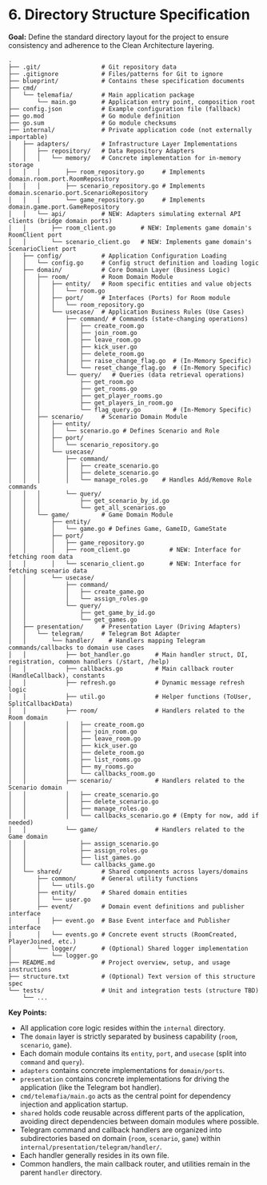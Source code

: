 # 6. Directory Structure Specification

**Goal:** Define the standard directory layout for the project to ensure consistency and adherence to the Clean Architecture layering.

```text
.
├── .git/                 # Git repository data
├── .gitignore            # Files/patterns for Git to ignore
├── blueprint/            # Contains these specification documents
├── cmd/
│   └── telemafia/        # Main application package
│       └── main.go       # Application entry point, composition root
├── config.json           # Example configuration file (fallback)
├── go.mod                # Go module definition
├── go.sum                # Go module checksums
├── internal/             # Private application code (not externally importable)
│   ├── adapters/         # Infrastructure Layer Implementations
│   │   ├── repository/   # Data Repository Adapters
│   │   │   └── memory/   # Concrete implementation for in-memory storage
│   │   │       ├── room_repository.go     # Implements domain.room.port.RoomRepository
│   │   │       ├── scenario_repository.go # Implements domain.scenario.port.ScenarioRepository
│   │   │       └── game_repository.go     # Implements domain.game.port.GameRepository
│   │   └── api/          # NEW: Adapters simulating external API clients (bridge domain ports)
│   │       ├── room_client.go       # NEW: Implements game domain's RoomClient port
│   │       └── scenario_client.go   # NEW: Implements game domain's ScenarioClient port
│   ├── config/           # Application Configuration Loading
│   │   └── config.go     # Config struct definition and loading logic
│   ├── domain/           # Core Domain Layer (Business Logic)
│   │   ├── room/         # Room Domain Module
│   │   │   ├── entity/   # Room specific entities and value objects
│   │   │   │   └── room.go
│   │   │   ├── port/     # Interfaces (Ports) for Room module
│   │   │   │   └── room_repository.go
│   │   │   └── usecase/  # Application Business Rules (Use Cases)
│   │   │       ├── command/ # Commands (state-changing operations)
│   │   │       │   ├── create_room.go
│   │   │       │   ├── join_room.go
│   │   │       │   ├── leave_room.go
│   │   │       │   ├── kick_user.go
│   │   │       │   ├── delete_room.go
│   │   │       │   ├── raise_change_flag.go  # (In-Memory Specific)
│   │   │       │   └── reset_change_flag.go  # (In-Memory Specific)
│   │   │       └── query/   # Queries (data retrieval operations)
│   │   │           ├── get_room.go
│   │   │           ├── get_rooms.go
│   │   │           ├── get_player_rooms.go
│   │   │           ├── get_players_in_room.go
│   │   │           └── flag_query.go         # (In-Memory Specific)
│   │   ├── scenario/     # Scenario Domain Module
│   │   │   ├── entity/
│   │   │   │   └── scenario.go # Defines Scenario and Role
│   │   │   ├── port/
│   │   │   │   └── scenario_repository.go
│   │   │   └── usecase/
│   │   │       ├── command/
│   │   │       │   ├── create_scenario.go
│   │   │       │   ├── delete_scenario.go
│   │   │       │   └── manage_roles.go    # Handles Add/Remove Role commands
│   │   │       └── query/
│   │   │           ├── get_scenario_by_id.go
│   │   │           └── get_all_scenarios.go
│   │   └── game/         # Game Domain Module
│   │       ├── entity/
│   │       │   └── game.go # Defines Game, GameID, GameState
│   │       ├── port/
│   │       │   ├── game_repository.go
│   │       │   ├── room_client.go           # NEW: Interface for fetching room data
│   │       │   └── scenario_client.go       # NEW: Interface for fetching scenario data
│   │       └── usecase/
│   │           ├── command/
│   │           │   ├── create_game.go
│   │           │   └── assign_roles.go
│   │           └── query/
│   │               ├── get_game_by_id.go
│   │               └── get_games.go
│   ├── presentation/     # Presentation Layer (Driving Adapters)
│   │   └── telegram/     # Telegram Bot Adapter
│   │       └── handler/    # Handlers mapping Telegram commands/callbacks to domain use cases
│   │           ├── bot_handler.go       # Main handler struct, DI, registration, common handlers (/start, /help)
│   │           ├── callbacks.go         # Main callback router (HandleCallback), constants
│   │           ├── refresh.go           # Dynamic message refresh logic
│   │           ├── util.go              # Helper functions (ToUser, SplitCallbackData)
│   │           ├── room/                # Handlers related to the Room domain
│   │           │   ├── create_room.go
│   │           │   ├── join_room.go
│   │           │   ├── leave_room.go
│   │           │   ├── kick_user.go
│   │           │   ├── delete_room.go
│   │           │   ├── list_rooms.go
│   │           │   ├── my_rooms.go
│   │           │   └── callbacks_room.go
│   │           ├── scenario/            # Handlers related to the Scenario domain
│   │           │   ├── create_scenario.go
│   │           │   ├── delete_scenario.go
│   │           │   ├── manage_roles.go
│   │           │   └── callbacks_scenario.go # (Empty for now, add if needed)
│   │           └── game/                # Handlers related to the Game domain
│   │               ├── assign_scenario.go
│   │               ├── assign_roles.go
│   │               ├── list_games.go
│   │               └── callbacks_game.go
│   └── shared/           # Shared components across layers/domains
│       ├── common/       # General utility functions
│       │   └── utils.go
│       ├── entity/       # Shared domain entities
│       │   └── user.go
│       ├── event/        # Domain event definitions and publisher interface
│       │   ├── event.go  # Base Event interface and Publisher interface
│       │   └── events.go # Concrete event structs (RoomCreated, PlayerJoined, etc.)
│       └── logger/       # (Optional) Shared logger implementation
│           └── logger.go
├── README.md             # Project overview, setup, and usage instructions
├── structure.txt         # (Optional) Text version of this structure spec
└── tests/                # Unit and integration tests (structure TBD)
    └── ...
```

**Key Points:**

*   All application core logic resides within the `internal` directory.
*   The `domain` layer is strictly separated by business capability (`room`, `scenario`, `game`).
*   Each domain module contains its `entity`, `port`, and `usecase` (split into `command` and `query`).
*   `adapters` contains concrete implementations for `domain/ports`.
*   `presentation` contains concrete implementations for driving the application (like the Telegram bot handler).
*   `cmd/telemafia/main.go` acts as the central point for dependency injection and application startup.
*   `shared` holds code reusable across different parts of the application, avoiding direct dependencies between domain modules where possible.
*   Telegram command and callback handlers are organized into subdirectories based on domain (`room`, `scenario`, `game`) within `internal/presentation/telegram/handler/`.
*   Each handler generally resides in its own file.
*   Common handlers, the main callback router, and utilities remain in the parent `handler` directory. 